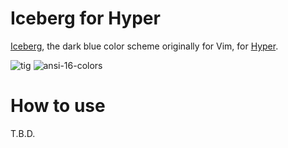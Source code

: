 # Iceberg for Hyper
[Iceberg][], the dark blue color scheme originally for Vim, for [Hyper][].

![tig](https://user-images.githubusercontent.com/602961/38098998-66e4559c-33b4-11e8-89cb-850e6aaa5c77.png)
![ansi-16-colors](https://user-images.githubusercontent.com/602961/38098997-66b75c18-33b4-11e8-9db4-366d3d6081d3.png)


# How to use
T.B.D.


[Iceberg]:https://cocopon.github.io/iceberg.vim/
[Hyper]:https://hyper.is/
